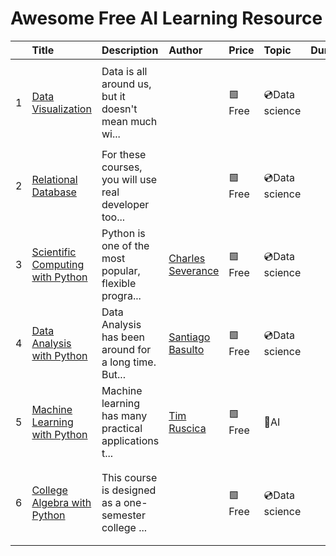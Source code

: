 # Awesome Free AI Learning Resource




|    | Title                                                                                                               | Description                                           | Author                                                                        | Price   | Topic          | Duration   | Label                                                        | Platform                                            | Type         | Certificate                                                                                                                                                                                                                                                                                                                                                                                                                                                                                                                                                                                                                                                                                             | Language   | Level      | Licence   | Updatedat                 |
|---:|:--------------------------------------------------------------------------------------------------------------------|:------------------------------------------------------|:------------------------------------------------------------------------------|:--------|:---------------|:-----------|:-------------------------------------------------------------|:----------------------------------------------------|:-------------|:--------------------------------------------------------------------------------------------------------------------------------------------------------------------------------------------------------------------------------------------------------------------------------------------------------------------------------------------------------------------------------------------------------------------------------------------------------------------------------------------------------------------------------------------------------------------------------------------------------------------------------------------------------------------------------------------------------|:-----------|:-----------|:----------|:--------------------------|
|  1 | <a href="https://www.freecodecamp.org/learn/data-visualization/">Data Visualization</a>                             | Data is all around us, but it doesn't mean much wi... |                                                                               | 🟩Free  | 💿Data science |            | 💿Data science 📈Data visualization 🫙Javascript 👨‍🏫Projects | <a href="https://freecodecamp.org">freeCodeCamp</a> | 🟩Self-paced | <svg t="1690848852144" class="icon" viewBox="0 0 1024 1024" version="1.1" xmlns="http://www.w3.org/2000/svg" p-id="7842" width="32" height="32"><path d="M511.75543 62.584384c-247.815085 0-448.708512 200.659089-448.708512 448.186625 0 247.52549 200.893426 448.185602 448.708512 448.185602 247.814062 0 448.707488-200.659089 448.707488-448.185602C960.462918 263.243473 759.569492 62.584384 511.75543 62.584384L511.75543 62.584384zM406.268934 739.938386l-35.823903-35.779901 0.11768-0.116657L174.825724 508.533039l35.82288-35.780925 195.736986 195.507766 378.618177-378.179179 35.82595 35.780925L406.268934 739.938386 406.268934 739.938386z" fill="#1afa29" p-id="7843"></path></svg> | 🇺🇸English  | 🟩Beginner |           | 2023-07-30T00:43:22T+0830 |
|  2 | <a href="https://www.freecodecamp.org/learn/relational-database/">Relational Database</a>                           | For these courses, you will use real developer too... |                                                                               | 🟩Free  | 💿Data science |            | 💿Data science 📊SQL 👨‍🏫Projects                            | <a href="https://freecodecamp.org">freeCodeCamp</a> | 🟩Self-paced | <svg t="1690848852144" class="icon" viewBox="0 0 1024 1024" version="1.1" xmlns="http://www.w3.org/2000/svg" p-id="7842" width="32" height="32"><path d="M511.75543 62.584384c-247.815085 0-448.708512 200.659089-448.708512 448.186625 0 247.52549 200.893426 448.185602 448.708512 448.185602 247.814062 0 448.707488-200.659089 448.707488-448.185602C960.462918 263.243473 759.569492 62.584384 511.75543 62.584384L511.75543 62.584384zM406.268934 739.938386l-35.823903-35.779901 0.11768-0.116657L174.825724 508.533039l35.82288-35.780925 195.736986 195.507766 378.618177-378.179179 35.82595 35.780925L406.268934 739.938386 406.268934 739.938386z" fill="#1afa29" p-id="7843"></path></svg> | 🇺🇸English  | 🟩Beginner |           | 2023-07-30T00:43:12T+0830 |
|  3 | <a href="https://www.freecodecamp.org/learn/scientific-computing-with-python/">Scientific Computing with Python</a> | Python is one of the most popular, flexible progra... | <a href="https://www.linkedin.com/in/charlesseverance/">Charles Severance</a> | 🟩Free  | 💿Data science |            | 💿Data science 🐍Python 👨‍🏫Projects 🎥Video                 | <a href="https://freecodecamp.org">freeCodeCamp</a> | 🟩Self-paced | <svg t="1690848852144" class="icon" viewBox="0 0 1024 1024" version="1.1" xmlns="http://www.w3.org/2000/svg" p-id="7842" width="32" height="32"><path d="M511.75543 62.584384c-247.815085 0-448.708512 200.659089-448.708512 448.186625 0 247.52549 200.893426 448.185602 448.708512 448.185602 247.814062 0 448.707488-200.659089 448.707488-448.185602C960.462918 263.243473 759.569492 62.584384 511.75543 62.584384L511.75543 62.584384zM406.268934 739.938386l-35.823903-35.779901 0.11768-0.116657L174.825724 508.533039l35.82288-35.780925 195.736986 195.507766 378.618177-378.179179 35.82595 35.780925L406.268934 739.938386 406.268934 739.938386z" fill="#1afa29" p-id="7843"></path></svg> | 🇺🇸English  | 🟩Beginner |           | 2023-07-30T00:43:12T+0830 |
|  4 | <a href="https://www.freecodecamp.org/learn/data-analysis-with-python/">Data Analysis with Python</a>               | Data Analysis has been around for a long time. But... | <a href="https://www.linkedin.com/in/santiagobasulto">Santiago Basulto</a>    | 🟩Free  | 💿Data science |            | 💿Data science 🐍Python 👨‍🏫Projects 🎥Video                 | <a href="https://freecodecamp.org">freeCodeCamp</a> | 🟩Self-paced | <svg t="1690848852144" class="icon" viewBox="0 0 1024 1024" version="1.1" xmlns="http://www.w3.org/2000/svg" p-id="7842" width="32" height="32"><path d="M511.75543 62.584384c-247.815085 0-448.708512 200.659089-448.708512 448.186625 0 247.52549 200.893426 448.185602 448.708512 448.185602 247.814062 0 448.707488-200.659089 448.707488-448.185602C960.462918 263.243473 759.569492 62.584384 511.75543 62.584384L511.75543 62.584384zM406.268934 739.938386l-35.823903-35.779901 0.11768-0.116657L174.825724 508.533039l35.82288-35.780925 195.736986 195.507766 378.618177-378.179179 35.82595 35.780925L406.268934 739.938386 406.268934 739.938386z" fill="#1afa29" p-id="7843"></path></svg> | 🇺🇸English  | 🟩Beginner |           | 2023-07-30T00:43:12T+0830 |
|  5 | <a href="https://www.freecodecamp.org/learn/machine-learning-with-python/">Machine Learning with Python</a>         | Machine learning has many practical applications t... | <a href="https://www.linkedin.com/in/tim-ruscica/">Tim Ruscica</a>            | 🟩Free  | 🤖AI           |            | 🧠Machine learning 🐍Python 👨‍🏫Projects 🎥Video             | <a href="https://freecodecamp.org">freeCodeCamp</a> | 🟩Self-paced | <svg t="1690848852144" class="icon" viewBox="0 0 1024 1024" version="1.1" xmlns="http://www.w3.org/2000/svg" p-id="7842" width="32" height="32"><path d="M511.75543 62.584384c-247.815085 0-448.708512 200.659089-448.708512 448.186625 0 247.52549 200.893426 448.185602 448.708512 448.185602 247.814062 0 448.707488-200.659089 448.707488-448.185602C960.462918 263.243473 759.569492 62.584384 511.75543 62.584384L511.75543 62.584384zM406.268934 739.938386l-35.823903-35.779901 0.11768-0.116657L174.825724 508.533039l35.82288-35.780925 195.736986 195.507766 378.618177-378.179179 35.82595 35.780925L406.268934 739.938386 406.268934 739.938386z" fill="#1afa29" p-id="7843"></path></svg> | 🇺🇸English  | 🟩Beginner |           | 2023-07-30T00:43:12T+0830 |
|  6 | <a href="https://www.freecodecamp.org/learn/college-algebra-with-python/">College Algebra with Python</a>           | This course is designed as a one-semester college ... |                                                                               | 🟩Free  | 💿Data science |            | 💿Data science 🐍Python 🧮Math 👨‍🏫Projects 🎥Video          | <a href="https://freecodecamp.org">freeCodeCamp</a> | 🟩Self-paced | <svg t="1690848852144" class="icon" viewBox="0 0 1024 1024" version="1.1" xmlns="http://www.w3.org/2000/svg" p-id="7842" width="32" height="32"><path d="M511.75543 62.584384c-247.815085 0-448.708512 200.659089-448.708512 448.186625 0 247.52549 200.893426 448.185602 448.708512 448.185602 247.814062 0 448.707488-200.659089 448.707488-448.185602C960.462918 263.243473 759.569492 62.584384 511.75543 62.584384L511.75543 62.584384zM406.268934 739.938386l-35.823903-35.779901 0.11768-0.116657L174.825724 508.533039l35.82288-35.780925 195.736986 195.507766 378.618177-378.179179 35.82595 35.780925L406.268934 739.938386 406.268934 739.938386z" fill="#1afa29" p-id="7843"></path></svg> | 🇺🇸English  | 🟩Beginner |           | 2023-07-30T00:43:22T+0830 |

